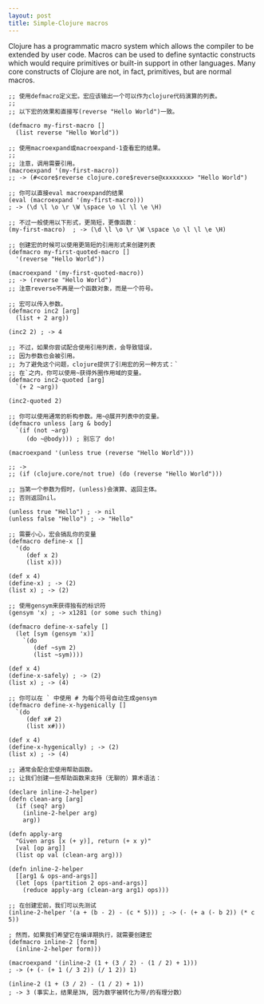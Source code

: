 ```yaml
---
layout: post
title: Simple-Clojure macros
---
```


Clojure has a programmatic macro system which allows the compiler to be extended by user code. Macros can be used to define syntactic constructs which would require primitives or built-in support in other languages. Many core constructs of Clojure are not, in fact, primitives, but are normal macros.


    ;; 使用defmacro定义宏。宏应该输出一个可以作为clojure代码演算的列表。
    ;;
    ;; 以下宏的效果和直接写(reverse "Hello World")一致。

    (defmacro my-first-macro []
      (list reverse "Hello World"))

    ;; 使用macroexpand或macroexpand-1查看宏的结果。
    ;;
    ;; 注意，调用需要引用。
    (macroexpand '(my-first-macro))
    ;; -> (#<core$reverse clojure.core$reverse@xxxxxxxx> "Hello World")

    ;; 你可以直接eval macroexpand的结果
    (eval (macroexpand '(my-first-macro)))
    ; -> (\d \l \o \r \W \space \o \l \l \e \H)

    ;; 不过一般使用以下形式，更简短，更像函数：
    (my-first-macro)  ; -> (\d \l \o \r \W \space \o \l \l \e \H)

    ;; 创建宏的时候可以使用更简短的引用形式来创建列表
    (defmacro my-first-quoted-macro []
      '(reverse "Hello World"))

    (macroexpand '(my-first-quoted-macro))
    ;; -> (reverse "Hello World")
    ;; 注意reverse不再是一个函数对象，而是一个符号。

    ;; 宏可以传入参数。
    (defmacro inc2 [arg]
      (list + 2 arg))

    (inc2 2) ; -> 4

    ;; 不过，如果你尝试配合使用引用列表，会导致错误，
    ;; 因为参数也会被引用。
    ;; 为了避免这个问题，clojure提供了引用宏的另一种方式：`
    ;; 在`之内，你可以使用~获得外圈作用域的变量。
    (defmacro inc2-quoted [arg]
      `(+ 2 ~arg))

    (inc2-quoted 2)

    ;; 你可以使用通常的析构参数。用~@展开列表中的变量。
    (defmacro unless [arg & body]
      `(if (not ~arg)
         (do ~@body))) ; 别忘了 do!

    (macroexpand '(unless true (reverse "Hello World")))

    ;; ->
    ;; (if (clojure.core/not true) (do (reverse "Hello World")))

    ;; 当第一个参数为假时，(unless)会演算、返回主体。 
    ;; 否则返回nil。

    (unless true "Hello") ; -> nil
    (unless false "Hello") ; -> "Hello"

    ;; 需要小心，宏会搞乱你的变量
    (defmacro define-x []
      '(do
         (def x 2)
         (list x)))

    (def x 4)
    (define-x) ; -> (2)
    (list x) ; -> (2)

    ;; 使用gensym来获得独有的标识符
    (gensym 'x) ; -> x1281 (or some such thing)

    (defmacro define-x-safely []
      (let [sym (gensym 'x)]
        `(do
           (def ~sym 2)
           (list ~sym))))

    (def x 4)
    (define-x-safely) ; -> (2)
    (list x) ; -> (4)

    ;; 你可以在 ` 中使用 # 为每个符号自动生成gensym
    (defmacro define-x-hygenically []
      `(do
         (def x# 2)
         (list x#)))

    (def x 4)
    (define-x-hygenically) ; -> (2)
    (list x) ; -> (4)

    ;; 通常会配合宏使用帮助函数。
    ;; 让我们创建一些帮助函数来支持（无聊的）算术语法：

    (declare inline-2-helper)
    (defn clean-arg [arg]
      (if (seq? arg)
        (inline-2-helper arg)
        arg))

    (defn apply-arg
      "Given args [x (+ y)], return (+ x y)"
      [val [op arg]]
      (list op val (clean-arg arg)))

    (defn inline-2-helper
      [[arg1 & ops-and-args]]
      (let [ops (partition 2 ops-and-args)]
        (reduce apply-arg (clean-arg arg1) ops)))

    ;; 在创建宏前，我们可以先测试
    (inline-2-helper '(a + (b - 2) - (c * 5))) ; -> (- (+ a (- b 2)) (* c 5))

    ; 然而，如果我们希望它在编译期执行，就需要创建宏
    (defmacro inline-2 [form]
      (inline-2-helper form)))

    (macroexpand '(inline-2 (1 + (3 / 2) - (1 / 2) + 1)))
    ; -> (+ (- (+ 1 (/ 3 2)) (/ 1 2)) 1)

    (inline-2 (1 + (3 / 2) - (1 / 2) + 1))
    ; -> 3 (事实上，结果是3N, 因为数字被转化为带/的有理分数）

